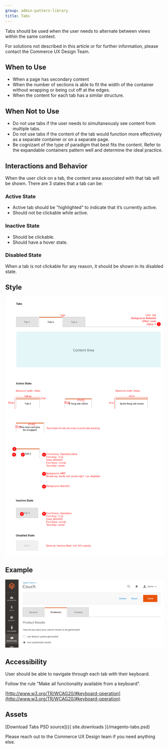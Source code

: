 ```yaml
---
group: admin-pattern-library
title: Tabs
---
```

Tabs should be used when the user needs to alternate between views within the same context.

For solutions not described in this article or for further information, please contact the Commerce UX Design Team.

## When to Use

*  When a page has secondary content
*  When the number of sections is able to fit the width of the container without wrapping or being cut off at the edges.
*  When the content for each tab has a similar structure.

## When Not to Use

*  Do not use tabs if the user needs to simultaneously see content from multiple tabs.
*  Do not use tabs if the content of the tab would function more effectively as a separate container or on a separate page.
*  Be cognizant of the type of paradigm that best fits the content. Refer to the expandable containers pattern well and determine the ideal practice.

## Interactions and Behavior

When the user click on a tab, the content area associated with that tab will be shown. There are 3 states that a tab can be:

### Active State

*  Active tab should be "highlighted" to indicate that it’s currently active.
*  Should not be clickable while active.

### Inactive State

*  Should be clickable.
*  Should have a hover state.

### Disabled State

When a tab is not clickable for any reason, it should be shown in its disabled state.

## Style

![Style](../../_images/pattern-library/tabs.jpg)

## Example

![Example](../../_images/pattern-library/tabs-example.jpg)

## Accessibility

User should be able to navigate through each tab with their keyboard.

Follow the rule "Make all functionality available from a keyboard".

[http://www.w3.org/TR/WCAG20/#keyboard-operation](http://www.w3.org/TR/WCAG20/#keyboard-operation)

## Assets

[Download Tabs PSD source]({{ site.downloads }}/magento-tabs.psd)

Please reach out to the Commerce UX Design team if you need anything else.
